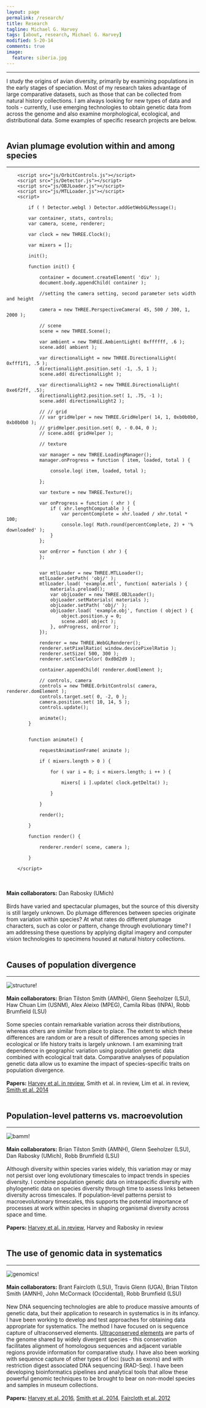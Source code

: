 ```yaml
---
layout: page
permalink: /research/
title: Research
tagline: Michael G. Harvey
tags: [about, research, Michael G. Harvey]
modified: 5-20-14
comments: true
image:
  feature: siberia.jpg
---
```


***

I study the origins of avian diversity, primarily by examining populations in the early stages of speciation. Most of my research takes advantage of large comparative datasets, such as those that can be collected from natural history collections. I am always looking for new types of data and tools - currently, I use emerging technologies to obtain genetic data from across the genome and also examine morphological, ecological, and distributional data. Some examples of specific research projects are below. 
<br><br>

## Avian plumage evolution within and among species
***

<script src="../js/three.js"></script>
		<script src="js/OrbitControls.js"></script>
		<script src="js/Detector.js"></script>
		<script src="js/OBJLoader.js"></script>
		<script src="js/MTLLoader.js"></script>
		<script>

			if ( ! Detector.webgl ) Detector.addGetWebGLMessage();

			var container, stats, controls;
			var camera, scene, renderer;

			var clock = new THREE.Clock();

			var mixers = [];

			init();

			function init() {

				container = document.createElement( 'div' );
				document.body.appendChild( container );

				//setting the camera setting, second parameter sets width and height

				camera = new THREE.PerspectiveCamera( 45, 500 / 300, 1, 2000 );

				// scene
				scene = new THREE.Scene();

				var ambient = new THREE.AmbientLight( 0xffffff, .6 );
				scene.add( ambient );

				var directionalLight = new THREE.DirectionalLight( 0xfff1f1, .5 );
				directionalLight.position.set( -1, .5, 1 );
				scene.add( directionalLight );

				var directionalLight2 = new THREE.DirectionalLight( 0xe6f2ff, .5);
				directionalLight2.position.set( 1, .75, -1 );
				scene.add( directionalLight2 );

				// // grid
				// var gridHelper = new THREE.GridHelper( 14, 1, 0xb0b0b0, 0xb0b0b0 );
				// gridHelper.position.set( 0, - 0.04, 0 );
				// scene.add( gridHelper );

				// texture

				var manager = new THREE.LoadingManager();
				manager.onProgress = function ( item, loaded, total ) {

					console.log( item, loaded, total );

				};

				var texture = new THREE.Texture();

				var onProgress = function ( xhr ) {
					if ( xhr.lengthComputable ) {
						var percentComplete = xhr.loaded / xhr.total * 100;
						console.log( Math.round(percentComplete, 2) + '% downloaded' );
					}
				};

				var onError = function ( xhr ) {
				};


				var mtlLoader = new THREE.MTLLoader();
				mtlLoader.setPath( 'obj/' );
				mtlLoader.load( 'example.mtl', function( materials ) {
					materials.preload();
					var objLoader = new THREE.OBJLoader();
					objLoader.setMaterials( materials );
					objLoader.setPath( 'obj/' );
					objLoader.load( 'example.obj', function ( object ) {
						object.position.y = 0;
						scene.add( object );
					}, onProgress, onError );
				});

				renderer = new THREE.WebGLRenderer();
				renderer.setPixelRatio( window.devicePixelRatio );
				renderer.setSize( 500, 300 );
				renderer.setClearColor( 0xd0d2d9 );

				container.appendChild( renderer.domElement );

				// controls, camera
				controls = new THREE.OrbitControls( camera, renderer.domElement );
				controls.target.set( 0, -2, 0 );
				camera.position.set( 10, 14, 5 );
				controls.update();

				animate();
			}


			function animate() {

				requestAnimationFrame( animate );

				if ( mixers.length > 0 ) {

					for ( var i = 0; i < mixers.length; i ++ ) {

						mixers[ i ].update( clock.getDelta() );

					}

				}

				render();

			}

			function render() {

				renderer.render( scene, camera );

			}

		</script>
<br><br>
**Main collaborators:** Dan Rabosky (UMich)
<br><br>
Birds have varied and spectacular plumages, but the source of this diversity is still largely unknown. Do plumage differences between species originate from variation within species? At what rates do different plumage characters, such as color or pattern, change through evolutionary time? I am addressing these questions by applying digital imagery and computer vision technologies to specimens housed at natural history collections. 
<br><br>

## Causes of population divergence
***

![structure!](/images/structure.png)
<br><br>
**Main collaborators:** Brian Tilston Smith (AMNH), Glenn Seeholzer (LSU), Haw Chuan Lim (USNM), Alex Aleixo (MPEG), Camila Ribas (INPA), Robb Brumfield (LSU)
<br><br>
Some species contain remarkable variation across their distributions, whereas others are similar from place to place. The extent to which these differences are random or are a result of differences among species in ecological or life history traits is largely unknown. I am examining trait dependence in geographic variation using population genetic data combined with ecological trait data. Comparative analyses of population genetic data allow us to examine the impact of species-specific traits on population divergence.
<br><br>
**Papers:** <a href="http://dx.doi.org/10.1101/085126" target="_blank">Harvey et al. in review</a>, Smith et al. in review, Lim et al. in review, <a href="http://mgharvey.github.io/docs/Smithetal2014b.pdf" target="_blank">Smith et al. 2014</a>
<br><br>

## Population-level patterns vs. macroevolution
***

![bamm!](/images/bamm.png)
<br><br>
**Main collaborators:** Brian Tilston Smith (AMNH), Glenn Seeholzer (LSU), Dan Rabosky (UMich), Robb Brumfield (LSU)
<br><br>
Although diversity within species varies widely, this variation may or may not persist over long evolutionary timescales to impact trends in species diversity. I combine population genetic data on intraspecific diversity with phylogenetic data on species diversity through time to assess links between diversity across timescales. If population-level patterns persist to macroevolutionary timescales, this supports the potential importance of processes at work within species in shaping organismal diversity across space and time. 
<br><br>
**Papers:** <a href="http://dx.doi.org/10.1101/085134" target="_blank">Harvey et al. in review</a>, Harvey and Rabosky in review
<br><br>

## The use of genomic data in systematics
***

![genomics!](/images/genomics.png)
<br><br>
**Main collaborators:** Brant Faircloth (LSU), Travis Glenn (UGA), Brian Tilston Smith (AMNH), John McCormack (Occidental), Robb Brumfield (LSU)
<br><br>
New DNA sequencing technologies are able to produce massive amounts of genetic data, but their application to research in systematics is in its infancy. I have been working to develop and test approaches for obtaining data appropriate for systematics. The method I have focused on is sequence capture of ultraconserved elements. <a href="http://www.ultraconserved.org" target="_blank">Ultraconserved elements</a> are parts of the genome shared by widely divergent species - this conservation facilitates alignment of homologous sequences and adjacent variable regions provide information for comparative study. I have also been working with sequence capture of other types of loci (such as exons) and with restriction digest associated DNA sequencing (RAD-Seq). I have been developing bioinformatics pipelines and analytical tools that allow these powerful genomic techniques to be brought to bear on non-model species and samples in museum collections.
<br><br>
**Papers:** <a href="http://mgharvey.github.io/docs/Harveyetal2016.pdf" target="_blank">Harvey et al. 2016</a>, <a href="http://mgharvey.github.io/docs/Smithetal2014.pdf" target="_blank">Smith et al. 2014</a>, <a href="http://mgharvey.github.io/docs/Fairclothetal2012.pdf" target="_blank">Faircloth et al. 2012</a>
